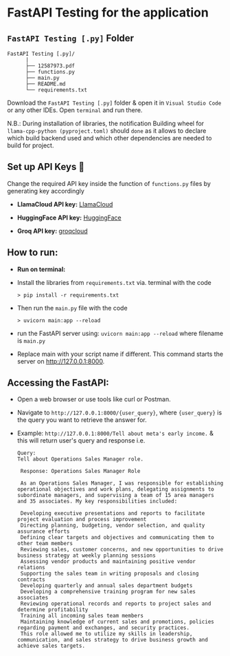# FastAPI Testing for the application

## `FastAPI Testing [.py]` Folder
```
FastAPI Testing [.py]/
      |
      ├── 12587973.pdf
      ├── functions.py
      ├── main.py
      ├── README.md
      └── requirements.txt
```
  

Download the `FastAPI Testing [.py]` folder & open it in `Visual Studio Code` or any other IDEs. Open  `terminal` and run there.

N.B.: During installation of libraries, the notification Building wheel for `llama-cpp-python (pyproject.toml)` should `done` as it allows to declare which build backend used and which other dependencies are needed to build for project.


## Set up API Keys 🔗

Change the required API key inside the function of `functions.py` files by generating key accordingly

- **LlamaCloud API key:**  [LlamaCloud](https://cloud.llamaindex.ai/api-key)

- **HuggingFace API key:**  [HuggingFace](https://huggingface.co/settings/tokens)
 
- **Groq API key:**  [groqcloud](https://console.groq.com/keys) 

## How to run:

-  **Run on terminal:**

-  Install the libraries from `requirements.txt` via. terminal with the code
  
     `> pip install -r requirements.txt`
  
-  Then run the `main.py` file with the code

     `> uvicorn main:app --reload`
  
-  run the FastAPI server using: `uvicorn main:app --reload` where filename is `main.py` 
-  Replace main with your script name if different. This command starts the server on http://127.0.0.1:8000.

## Accessing the FastAPI:
-  Open a web browser or use tools like curl or Postman.
-  Navigate to `http://127.0.0.1:8000/{user_query}`, where `{user_query}` is the query you want to retrieve the answer for.
-  Example: `http://127.0.0.1:8000/Tell about meta's early income.` & this will return user's query and response i.e.

    ```
    Query: 
    Tell about Operations Sales Manager role.
    ```
    

    ```
     Response: Operations Sales Manager Role

     As an Operations Sales Manager, I was responsible for establishing operational objectives and work plans, delegating assignments to subordinate managers, and supervising a team of 15 area managers and 35 associates. My key responsibilities included:

     Developing executive presentations and reports to facilitate project evaluation and process improvement
     Directing planning, budgeting, vendor selection, and quality assurance efforts
     Defining clear targets and objectives and communicating them to other team members
     Reviewing sales, customer concerns, and new opportunities to drive business strategy at weekly planning sessions
     Assessing vendor products and maintaining positive vendor relations
     Supporting the sales team in writing proposals and closing contracts
     Developing quarterly and annual sales department budgets
     Developing a comprehensive training program for new sales associates
     Reviewing operational records and reports to project sales and determine profitability
     Training all incoming sales team members
     Maintaining knowledge of current sales and promotions, policies regarding payment and exchanges, and security practices.
     This role allowed me to utilize my skills in leadership, communication, and sales strategy to drive business growth and achieve sales targets.
    ```
    
